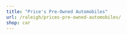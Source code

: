 ```yaml
---
title: "Price's Pre-Owned Automobiles"
url: /raleigh/prices-pre-owned-automobiles/
shop: car
---
```

